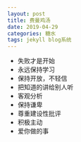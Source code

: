 ```yaml
---
layout: post
title: 费曼鸡汤
date: 2019-04-29 
categories: 糖水
tags: jekyll blog系统
---
```


- 失败才是开始
- 永远保持学习
- 保持开放，不轻信
- 把知道的讲给别人听
- 客观分析
- 保持谦卑
- 尊重建设性批评
- 积极主动
- 爱你做的事


